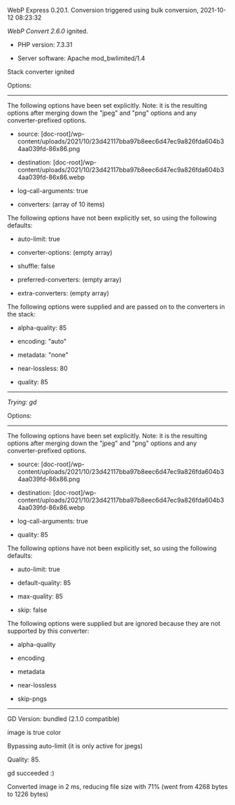 WebP Express 0.20.1. Conversion triggered using bulk conversion, 2021-10-12 08:23:32

*WebP Convert 2.6.0*  ignited.
- PHP version: 7.3.31
- Server software: Apache mod_bwlimited/1.4

Stack converter ignited

Options:
------------
The following options have been set explicitly. Note: it is the resulting options after merging down the "jpeg" and "png" options and any converter-prefixed options.
- source: [doc-root]/wp-content/uploads/2021/10/23d42117bba97b8eec6d47ec9a826fda604b34aa039fd-86x86.png
- destination: [doc-root]/wp-content/uploads/2021/10/23d42117bba97b8eec6d47ec9a826fda604b34aa039fd-86x86.webp
- log-call-arguments: true
- converters: (array of 10 items)

The following options have not been explicitly set, so using the following defaults:
- auto-limit: true
- converter-options: (empty array)
- shuffle: false
- preferred-converters: (empty array)
- extra-converters: (empty array)

The following options were supplied and are passed on to the converters in the stack:
- alpha-quality: 85
- encoding: "auto"
- metadata: "none"
- near-lossless: 80
- quality: 85
------------


*Trying: gd* 

Options:
------------
The following options have been set explicitly. Note: it is the resulting options after merging down the "jpeg" and "png" options and any converter-prefixed options.
- source: [doc-root]/wp-content/uploads/2021/10/23d42117bba97b8eec6d47ec9a826fda604b34aa039fd-86x86.png
- destination: [doc-root]/wp-content/uploads/2021/10/23d42117bba97b8eec6d47ec9a826fda604b34aa039fd-86x86.webp
- log-call-arguments: true
- quality: 85

The following options have not been explicitly set, so using the following defaults:
- auto-limit: true
- default-quality: 85
- max-quality: 85
- skip: false

The following options were supplied but are ignored because they are not supported by this converter:
- alpha-quality
- encoding
- metadata
- near-lossless
- skip-pngs
------------

GD Version: bundled (2.1.0 compatible)
image is true color
Bypassing auto-limit (it is only active for jpegs)
Quality: 85. 
gd succeeded :)

Converted image in 2 ms, reducing file size with 71% (went from 4268 bytes to 1226 bytes)

